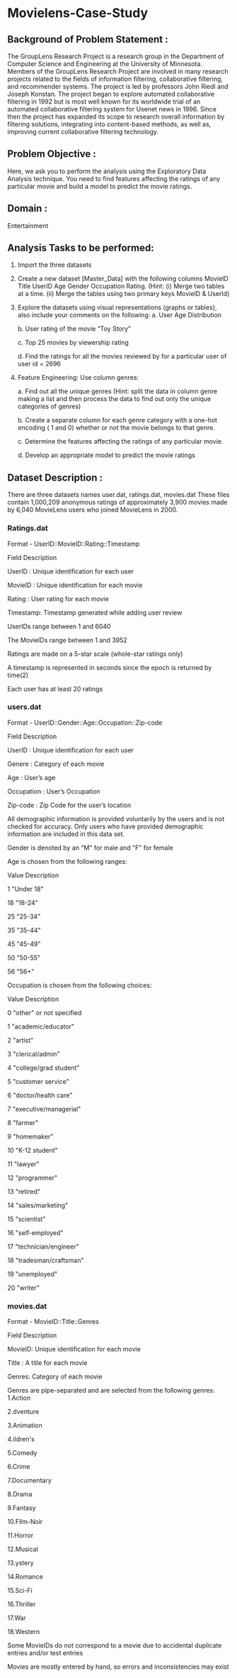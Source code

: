 # Movielens-Case-Study

## Background of Problem Statement :

The GroupLens Research Project is a research group in the Department of Computer Science and Engineering at the University of Minnesota. Members of the GroupLens Research Project are involved in many research projects related to the fields of information filtering, collaborative filtering, and recommender systems. The project is led by professors John Riedl and Joseph Konstan. The project began to explore automated collaborative filtering in 1992 but is most well known for its worldwide trial of an automated collaborative filtering system for Usenet news in 1996. Since then the project has expanded its scope to research overall information by filtering solutions, integrating into content-based methods, as well as, improving current collaborative filtering technology.

## Problem Objective :

Here, we ask you to perform the analysis using the Exploratory Data Analysis technique. You need to find features affecting the ratings of any particular movie and build a model to predict the movie ratings.

## Domain :
Entertainment

## Analysis Tasks to be performed:

1.  Import the three datasets
2.  Create a new dataset [Master_Data] with the following columns MovieID Title UserID Age Gender Occupation Rating. (Hint: (i) Merge two tables at a time. (ii) Merge the tables using two primary keys MovieID & UserId)
3.  Explore the datasets using visual representations (graphs or tables), also include your comments on the following:
    a.    User Age Distribution
    
    b.    User rating of the movie “Toy Story”
    
    c.    Top 25 movies by viewership rating
    
    d.    Find the ratings for all the movies reviewed by for a particular user of user id = 2696
    
4.  Feature Engineering:
            Use column genres:


    a.  Find out all the unique genres (Hint: split the data in column genre making a list and then process the data to find out only the unique categories of genres)
    
    b.  Create a separate column for each genre category with a one-hot encoding ( 1 and 0) whether or not the movie belongs to that genre. 
    
    c.  Determine the features affecting the ratings of any particular movie.
    
    d.  Develop an appropriate model to predict the movie ratings
    
    
## Dataset Description :
There are three datasets names user.dat, ratings.dat, movies.dat
These files contain 1,000,209 anonymous ratings of approximately 3,900 movies made by 6,040 MovieLens users who joined MovieLens in 2000.

### Ratings.dat
 Format - UserID::MovieID::Rating::Timestamp

Field     	Description


UserID :	Unique identification for each user

MovieID :	Unique identification for each movie

Rating :	User rating for each movie

Timestamp: 	Timestamp generated while adding user review


UserIDs range between 1 and 6040 

The MovieIDs range between 1 and 3952

Ratings are made on a 5-star scale (whole-star ratings only)

A timestamp is represented in seconds since the epoch is returned by time(2)

Each user has at least 20 ratings

### users.dat

Format -  UserID::Gender::Age::Occupation::Zip-code


Field 	Description

UserID :	Unique identification for each user

Genere :	Category of each movie

Age :	User’s age

Occupation :	User’s Occupation

Zip-code :	Zip Code for the user’s location

All demographic information is provided voluntarily by the users and is not checked for accuracy. Only users who have provided demographic information are included in this data set.

Gender is denoted by an "M" for male and "F" for female


Age is chosen from the following ranges:

Value	Description

1	"Under 18"

18	"18-24"

25	"25-34"

35	"35-44"

45	"45-49"

50	"50-55"

56	"56+"


Occupation is chosen from the following choices:

Value 	Description


0 	"other" or not specified

1   "academic/educator"

2    "artist”

3	  "clerical/admin"

4	  "college/grad student"

5	  "customer service"

6	  "doctor/health care"

7	  "executive/managerial"

8	  "farmer"

9	  "homemaker"

10	"K-12 student"

11	"lawyer"

12	"programmer"

13	"retired"

14	 "sales/marketing"

15	"scientist"

16	 "self-employed"

17	"technician/engineer"

18	"tradesman/craftsman"

19	"unemployed"

20	"writer”


### movies.dat

Format - MovieID::Title::Genres

Field 	Description

MovieID:  Unique identification for each movie

Title : A title for each movie

Genres: Category of each movie


Genres are pipe-separated and are selected from the following genres:
1.Action
  
2.dventure

3.Animation
  
4.ildren's
  
5.Comedy
  
6.Crime
  
7.Documentary
  
8.Drama
  
9.Fantasy
  
10.Film-Noir
  
11.Horror
  
12.Musical
  
13.ystery
  
14.Romance
  
15.Sci-Fi
  
16.Thriller
  
17.War
  
18.Western


Some MovieIDs do not correspond to a movie due to accidental duplicate entries and/or test entries

Movies are mostly entered by hand, so errors and inconsistencies may exist
